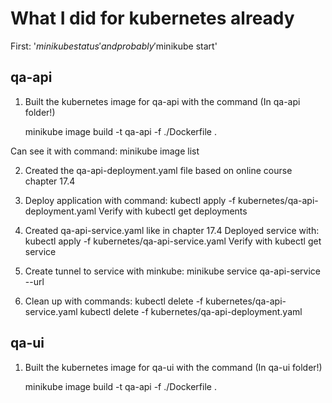 # What I did for kubernetes already

First: '$minikube status' and probably '$minikube start'

## qa-api

1. Built the kubernetes image for qa-api with the command (In qa-api folder!)

    minikube image build -t qa-api -f ./Dockerfile .

Can see it with command: minikube image list

2. Created the qa-api-deployment.yaml file based on online course chapter 17.4

3. Deploy application with command: kubectl apply -f kubernetes/qa-api-deployment.yaml
Verify with kubectl get deployments

4. Created qa-api-service.yaml like in chapter 17.4
Deployed service with: kubectl apply -f kubernetes/qa-api-service.yaml
Verify with kubectl get service

5. Create tunnel to service with minkube: minikube service qa-api-service --url

6. Clean up with commands:
kubectl delete -f kubernetes/qa-api-service.yaml
kubectl delete -f kubernetes/qa-api-deployment.yaml

## qa-ui

1. Built the kubernetes image for qa-ui with the command (In qa-ui folder!)

    minikube image build -t qa-api -f ./Dockerfile .


